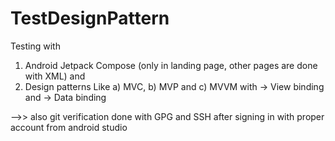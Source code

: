 # TestDesignPattern
Testing with 
 1. Android Jetpack Compose (only in landing page, other pages are done with XML) and 
 2. Design patterns Like 
  a) MVC, 
  b) MVP and 
  c) MVVM with 
    -> View binding and 
    -> Data binding


-->> also git verification done with GPG and SSH after signing in with proper account from android studio 
